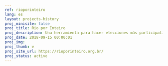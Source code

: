 ```yaml
---
ref: rioporinteiro
lang: es
layout: projects-history
proj_minisite: false
proj_title: Rio por Inteiro
proj_description: Una herramienta para hacer elecciones más participativas. Para las elecciones en Brasil la ciudadanía hace propuestas y las candidaturas comprometerse con ellas.
proj_date: 2018-09-15 00:00:01
proj_img: 
proj_thumb: v
proj_site_url: https://rioporinteiro.org.br/
proj_status: activo
---
```

